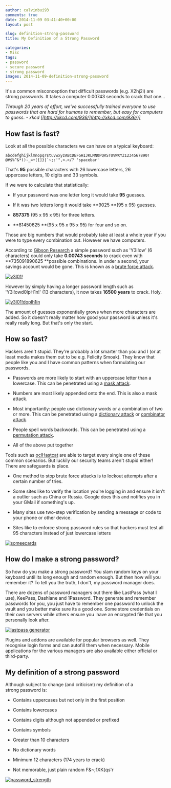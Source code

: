 ```yaml
---
author: calvinbui93
comments: true
date: 2014-11-09 03:41:40+00:00
layout: post

slug: definition-strong-password
title: My Definition of a Strong Password

categories:
- Misc
tags:
- password
- secure password
- strong password
images: 2014-11-09-definition-strong-password
---
```


It's a common misconception that difficult passwords (e.g. X2hj2i) are strong passwords. It takes a computer 0.00743 seconds to crack that one...

_Through 20 years of effort, we've successfully trained everyone to use passwords that are hard for humans to remember, but easy for computers to guess. - xkcd [[http://xkcd.com/936/](http://xkcd.com/936/)]_

<!-- more -->


## How fast is fast?


Look at all the possible characters we can have on a typical keyboard:

    
    abcdefghijklmnopqrstuvwxyzABCDEFGHIJKLMNOPQRSTUVWXYZ1234567890! @#$%^&*()-_=+[{]}|`~;:'",<.>/? 'spacebar'


That's **95** possible characters with 26 lowercase letters, 26 uppercase letters, 10 digits and 33 symbols.

If we were to calculate that statistically:



	
  * If your password was one letter long it would take **95** guesses.

	
  * If it was two letters long it would take **9025 **(95 x 95) guesses.

	
  * **857375** (95 x 95 x 95) for three letters.

	
  * **81450625 **(95 x 95 x 95 x 95) for four and so on.


Those are big numbers that would probably take at least a whole year if you were to type every combination out. However we have computers.

According to [Gibson Research](https://www.grc.com/haystack.htm) a simple password such as 'Y3l!ow' (6 characters) could only take **0.00743 seconds** to crack even with **735091890625 **possible combinations. In under a second, your savings account would be gone. This is known as a [brute force attack](http://hashcat.net/wiki/doku.php?id=mask_attack).

[![y3l01!](/images/{{page.images}}/y3l01.png)](/images/{{page.images}}/y3l01.png)

However by simply having a longer password length such as 'Y3l!owd0lpH1n!' (13 characters), it now takes **16500 years** to crack. Holy.

[![y3l01!doplh1in](/images/{{page.images}}/y3l01doplh1in.png)](/images/{{page.images}}/y3l01doplh1in.png)

The amount of guesses exponentially grows when more characters are added. So it doesn't really matter how good your password is unless it's really really long. But that's only the start.


## How so fast?


Hackers aren't stupid. They're probably a lot smarter than you and I (or at least media makes them out to be e.g. Felicity Smoak). They know that people like you and I have common patterns when formulating our passwords.



	
  * Passwords are more likely to start with an uppercase letter than a lowercase. This can be penetrated using a [mask attack](http://hashcat.net/wiki/doku.php?id=mask_attack).

	
  * Numbers are most likely appended onto the end. This is also a mask attack.

	
  * Most importantly: people use dictionary words or a combination of two or more. This can be penetrated using a [dictionary attack](http://hashcat.net/wiki/doku.php?id=dictionary_attack) or [combinator attack](http://hashcat.net/wiki/doku.php?id=combinator_attack).

	
  * People spell words backwords. This can be penetrated using a [permutation attack](http://hashcat.net/wiki/doku.php?id=permutation_attack).

	
  * All of the above put together


Tools such as [oclHastcat](http://hashcat.net/oclhashcat/) are able to target every single one of these common scenarios. But luckily our security teams aren't stupid either! There are safeguards is place.



	
  * One method to stop brute force attacks is to lockout attempts after a certain number of tries.

	
  * Some sites like to verify the location you're logging in and ensure it isn't a outlier such as China or Russia. Google does this and notifies you in your GMail if something's up.

	
  * Many sites use two-step verification by sending a message or code to your phone or other device.

	
  * Sites like to enforce strong password rules so that hackers must test all 95 characters instead of just lowercase letters


[![someecards](/images/{{page.images}}/mjaxmy1myzezn2u0nzhlzwzmndu3.png)](/images/{{page.images}}/mjaxmy1myzezn2u0nzhlzwzmndu3.png)


## How do I make a strong password?


So how do you make a strong password? You slam random keys on your keyboard until its long enough and random enough. But then how will you remember it? To tell you the truth, I don't, my password manager does.

There are dozens of password managers out there like LastPass (what I use), KeePass, Dashlane and 1Password. They generate and remember passwords for you, you just have to remember one password to unlock the vault and you better make sure its a good one. Some store credentials on their own servers while others ensure you  have an encrypted file that you personally look after.

[![lastpass generator](/images/{{page.images}}/lastpass-generator.png)](/images/{{page.images}}/lastpass-generator.png)

Plugins and addons are available for popular browsers as well. They recognise login forms and can autofill them when necessary. Mobile applications for the various managers are also available either official or third-party.


## My definition of a strong password


Although subject to change (and criticism) my definition of a strong password is:



	
  * Contains uppercases but not only in the first position

	
  * Contains lowercases

	
  * Contains digits although not appended or prefixed

	
  * Contains symbols

	
  * Greater than 10 characters

	
  * No dictionary words

	
  * Minimum 12 characters (174 years to crack)

	
  * Not memorable, just plain random F&~;1XK{qs'r


[![password_strength](/images/{{page.images}}/password_strength.png)](/images/{{page.images}}/password_strength.png)
